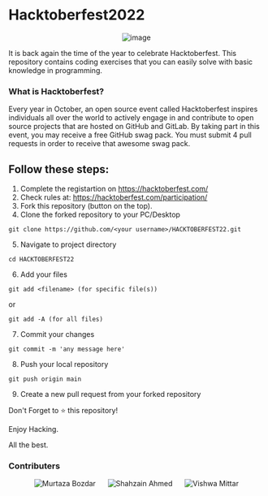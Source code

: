 # Hacktoberfest2022
<p align="center"> <img src="https://uno-website-assets.s3.amazonaws.com/wp-content/uploads/2022/09/28094927/Uno_HackFest22_Hero_V1-1536x593.jpg" alt="image" /> </p>

It is back again the time of the year to celebrate Hacktoberfest. This repository contains coding exercises that you can easily solve with basic knowledge in programming.

<h3>What is Hacktoberfest?</h3>

<p>Every year in October, an open source event called Hacktoberfest inspires individuals all over the world to actively engage in and contribute to open source projects that are hosted on GitHub and GitLab. By taking part in this event, you may receive a free GitHub swag pack. You must submit 4 pull requests in order to receive that awesome swag pack.</p>


## Follow these steps:

1. Complete the registartion on https://hacktoberfest.com/
2. Check rules at: https://hacktoberfest.com/participation/
3. Fork this repository (button on the top).
4. Clone the forked repository to your PC/Desktop
```
git clone https://github.com/<your username>/HACKTOBERFEST22.git
```

5. Navigate to project directory
```
cd HACKTOBERFEST22
```

6. Add your files
```
git add <filename> (for specific file(s))
```

or

```
git add -A (for all files)
```

7. Commit your changes
```
git commit -m 'any message here'
```

8. Push your local repository
```
git push origin main
```

9. Create a new pull request from your forked repository


Don't Forget to ⭐ this repository!

Enjoy Hacking.

All the best.



<h3>Contributers</h3>

<p align="center">
<img src="https://images.weserv.nl/?url=avatars.githubusercontent.com/u/58934980?v=4&h=100&w=100&fit=cover&mask=circle&maxage=7d" alt="Murtaza Bozdar" hspace="10">
<img src="https://images.weserv.nl/?url=avatars.githubusercontent.com/u/59369881?v=4&h=100&w=100&fit=cover&mask=circle&maxage=7d" alt="Shahzain Ahmed" hspace="10">
<img src="https://images.weserv.nl/?url=avatars.githubusercontent.com/u/67235733?v=4&h=100&w=100&fit=cover&mask=circle&maxage=7d" alt="Vishwa Mittar" hspace="10">
</p>

